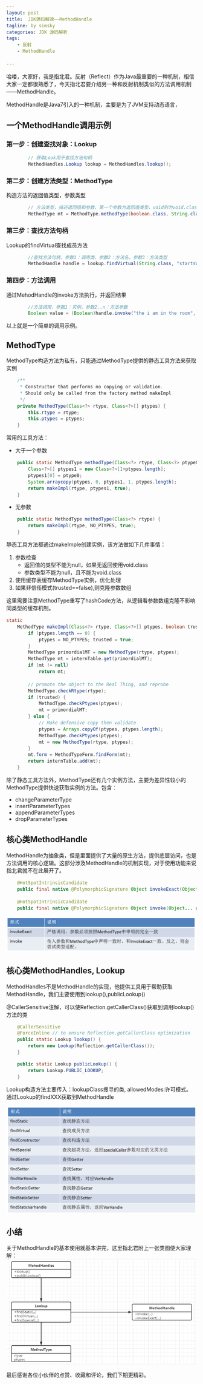 ```yaml
---
layout: post
title:  JDK源码解读——MethodHandle
tagline: by simsky
categories: JDK 源码解析
tags: 
    - 反射
    - MethodHandle

---
```


哈喽，大家好，我是指北君。反射（Reflect）作为Java最重要的一种机制，相信大家一定都很熟悉了，今天指北君要介绍另一种和反射机制类似的方法调用机制——MethodHandle。

MethodHandle是Java7引入的一种机制，主要是为了JVM支持动态语言，
<!--more-->

## 一个MethodHandle调用示例

### 第一步：创建查找对象：Lookup

```java
		// 获取Look用于查找方法句柄
		MethodHandles.Lookup lookup = MethodHandles.lookup();
```

### 第二步：创建方法类型：MethodType
构造方法的返回值类型，参数类型

```java
		// 方法类型，描述返回值和参数，第一个参数为返回值类型，void则为void.class。第二个参数开始为被调用方法的参数类型
		MethodType mt = MethodType.methodType(boolean.class, String.class, int.class);
```

### 第三步：查找方法句柄
Lookup的findVirtual查找成员方法

```java
		//查找方法句柄，参数1：调用类，参数2：方法名，参数3：方法类型
		MethodHandle handle = lookup.findVirtual(String.class, "startsWith", mt);
```

### 第四步：方法调用
通过MehodHandle的invoke方法执行，并返回结果

```java
		//方法调用，参数1：实例，参数2..n：方法参数
		Boolean value = (Boolean)handle.invoke("the i am in the room", "the", 0);
```

以上就是一个简单的调用示例。

## MethodType
MethodType构造方法为私有，只能通过MethodType提供的静态工具方法来获取实例

```java
    /**
     * Constructor that performs no copying or validation.
     * Should only be called from the factory method makeImpl
     */
    private MethodType(Class<?> rtype, Class<?>[] ptypes) {
        this.rtype = rtype;
        this.ptypes = ptypes;
    }
```

常用的工具方法：
 * 大于一个参数
```java
    public static MethodType methodType(Class<?> rtype, Class<?> ptype0, Class<?>... ptypes) {
        Class<?>[] ptypes1 = new Class<?>[1+ptypes.length];
        ptypes1[0] = ptype0;
        System.arraycopy(ptypes, 0, ptypes1, 1, ptypes.length);
        return makeImpl(rtype, ptypes1, true);
    }
```

 * 无参数
```java
    public static MethodType methodType(Class<?> rtype) {
        return makeImpl(rtype, NO_PTYPES, true);
    }
```
 

静态工具方法都通过makeImple创建实例，该方法做如下几件事情：
1. 参数检查
	+ 返回值的类型不能为null，如果无返回使用void.class
	+ 参数类型不能为null，且不能为void.class
2. 使用缓存表缓存MethodType实例，优化处理
3. 如果非信任模式(trusted==false),则克隆参数数组

这里需要注意MethodType重写了hashCode方法，从逻辑看参数数组克隆不影响同类型的缓存机制。

```java
static
    MethodType makeImpl(Class<?> rtype, Class<?>[] ptypes, boolean trusted) {
        if (ptypes.length == 0) {
            ptypes = NO_PTYPES; trusted = true;
        }
        MethodType primordialMT = new MethodType(rtype, ptypes);
        MethodType mt = internTable.get(primordialMT);
        if (mt != null)
            return mt;

        // promote the object to the Real Thing, and reprobe
        MethodType.checkRtype(rtype);
        if (trusted) {
            MethodType.checkPtypes(ptypes);
            mt = primordialMT;
        } else {
            // Make defensive copy then validate
            ptypes = Arrays.copyOf(ptypes, ptypes.length);
            MethodType.checkPtypes(ptypes);
            mt = new MethodType(rtype, ptypes);
        }
        mt.form = MethodTypeForm.findForm(mt);
        return internTable.add(mt);
    }
```

除了静态工具方法外，MethodType还有几个实例方法，主要为差异性较小的MethodType提供快速获取实例的方法。包含：
+ changeParameterType
+ insertParameterTypes
+ appendParameterTypes
+ dropParameterTypes

## 核心类MethodHandle
MethodHandle为抽象类，但是里面提供了大量的原生方法，提供底层访问，也是方法调用的核心逻辑。这部分涉及MethodHandle的机制实现，对于使用功能来说指北君就不在此展开了。
```java
    @HotSpotIntrinsicCandidate
    public final native @PolymorphicSignature Object invokeExact(Object... args) throws Throwable;

    @HotSpotIntrinsicCandidate
    public final native @PolymorphicSignature Object invoke(Object... args) throws Throwable;
```
![调用方法](/assets/images/2021/simsky/jdk_src_methodhandle_2.png)

## 核心类MethodHandles, Lookup
MethodHandles不是MethodHandle的实现，他提供工具用于帮助获取MethodHandle，我们主要使用到lookup(),publicLookup()

@CallerSensitive注解，可以使Reflection.getCallerClass()获取到调用lookup()方法的类
```java
    @CallerSensitive
    @ForceInline // to ensure Reflection.getCallerClass optimization
    public static Lookup lookup() {
        return new Lookup(Reflection.getCallerClass());
    }
```

```java
    public static Lookup publicLookup() {
        return Lookup.PUBLIC_LOOKUP;
    }
```
Lookup构造方法主要传入：lookupClass搜寻的类, allowedModes:许可模式。
通过Lookup的findXXX获取到MethodHandle

![查找方法](/assets/images/2021/simsky/jdk_src_methodhandle_1.png)


## 小结

关于MethodHandle的基本使用就基本讲完，这里指北君附上一张类图便大家理解：
![类图](/assets/images/2021/simsky/jdk_src_methodhandle_3.png)

最后感谢各位小伙伴的点赞、收藏和评论，我们下期更精彩。
